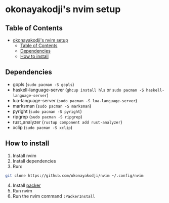 # okonayakodji's nvim setup

## Table of Contents
<!--toc:start-->
- [okonayakodji's nvim setup](#okonayakodjis-nvim-setup)
  - [Table of Contents](#table-of-contents)
  - [Dependencies](#dependencies)
  - [How to install](#how-to-install)

## Dependencies
- gopls (`sudo pacman -S gopls`)
- haskell-language-server (`ghcup install hls` or `sudo pacman -S haskell-language-server`)
- lua-language-server (`sudo pacman -S lua-language-server`)
- marksman (`sudo pacman -S marksman`)
- pyright (`sudo pacman -S pyright`)
- ripgrep (`sudo pacman -S ripgrep`)
- rust_analyzer (`rustup component add rust-analyzer`)
- xclip (`sudo pacman -S xclip`)

## How to install
1. Install nvim
2. Install dependencies
3. Run:
```bash
git clone https://github.com/okonayakodji/nvim ~/.config/nvim
```
4. Install [packer](https://github.com/wbthomason/packer.nvim)
5. Run nvim
6. Run the nvim command `:PackerInstall`
